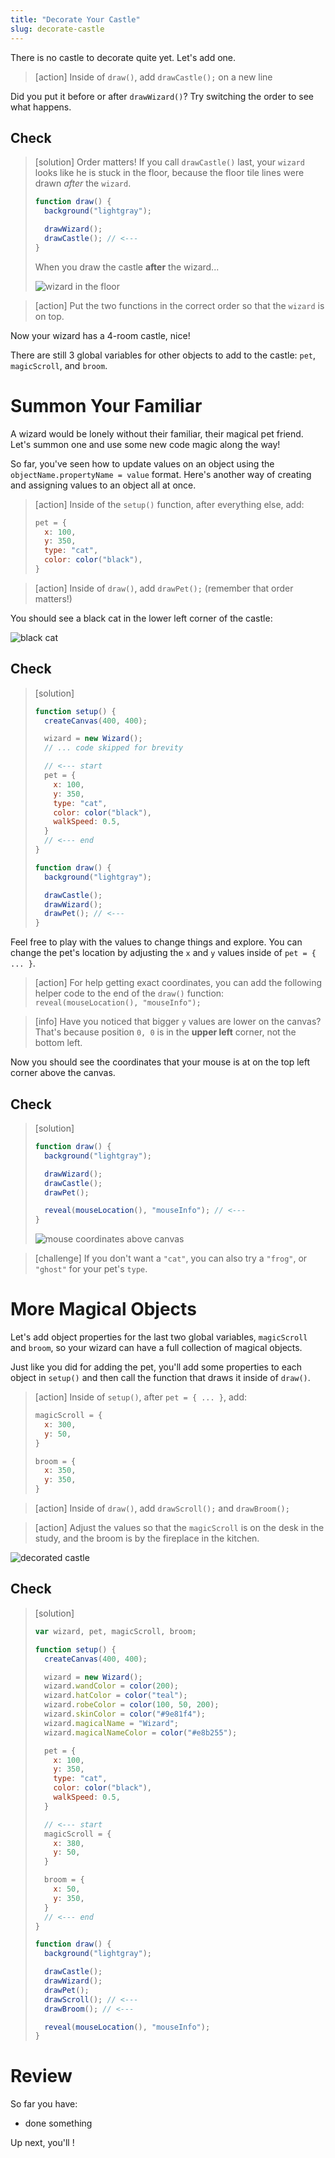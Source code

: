 ```yaml
---
title: "Decorate Your Castle"
slug: decorate-castle
---
```


There is no castle to decorate quite yet. Let's add one.

> [action]
> Inside of `draw()`, add `drawCastle();` on a new line
>

Did you put it before or after `drawWizard()`? Try switching the order to see what happens.

## Check

> [solution]
> Order matters! If you call `drawCastle()` last, your `wizard` looks like he is stuck in the floor, because the floor tile lines were drawn *after* the `wizard`.
>
>```js
> function draw() {
>   background("lightgray");
>
>   drawWizard();
>   drawCastle(); // <---
> }
>```
>
> When you draw the castle **after** the wizard...
>
>![wizard in the floor](assets/floor_wizard.png "wizard in the floor")
>

<!--  -->

> [action]
> Put the two functions in the correct order so that the `wizard` is on top.

Now your wizard has a 4-room castle, nice!

There are still 3 global variables for other objects to add to the castle: `pet`, `magicScroll`, and `broom`.

# Summon Your Familiar

A wizard would be lonely without their familiar, their magical pet friend. Let's summon one and use some new code magic along the way!

So far, you've seen how to update values on an object using the `objectName.propertyName = value` format. Here's another way of creating and assigning values to an object all at once.

> [action]
> Inside of the `setup()` function, after everything else, add:
>
> ```js
> pet = {
>   x: 100,
>   y: 350,
>   type: "cat",
>   color: color("black"),
> }
> ```

<!--  -->

> [action]
> Inside of `draw()`, add `drawPet();` (remember that order matters!)

You should see a black cat in the lower left corner of the castle:

![black cat](assets/black_cat.png "black cat")

## Check

> [solution]
>
> ```js
> function setup() {
>   createCanvas(400, 400);
>
>   wizard = new Wizard();
>   // ... code skipped for brevity
>
>   // <--- start
>   pet = {
>     x: 100,
>     y: 350,
>     type: "cat",
>     color: color("black"),
>     walkSpeed: 0.5,
>   }
>   // <--- end
> }
>
> function draw() {
>   background("lightgray");
>
>   drawCastle();
>   drawWizard();
>   drawPet(); // <---
> }
> ```
>

Feel free to play with the values to change things and explore. You can change the pet's location by adjusting the `x` and `y` values inside of `pet = { ... }`.

> [action]
> For help getting exact coordinates, you can add the following helper code to the end of the `draw()` function: `reveal(mouseLocation(), "mouseInfo");`

<!--  -->

> [info]
> Have you noticed that bigger `y` values are lower on the canvas? That's because position `0, 0` is in the **upper left** corner, not the bottom left.

Now you should see the coordinates that your mouse is at on the top left corner above the canvas.

## Check

> [solution]
>
> ```js
> function draw() {
>   background("lightgray");
>
>   drawWizard();
>   drawCastle();
>   drawPet();
>
>   reveal(mouseLocation(), "mouseInfo"); // <---
> }
> ```
>
> ![mouse coordinates above canvas](assets/coords.png "mouse coordinates above canvas")
>

<!--  -->

> [challenge]
> If you don't want a `"cat"`, you can also try a `"frog"`, or `"ghost"` for your pet's `type`.

# More Magical Objects

Let's add object properties for the last two global variables, `magicScroll` and `broom`, so your wizard can have a full collection of magical objects.

Just like you did for adding the pet, you'll add some properties to each object in `setup()` and then call the function that draws it inside of `draw()`.

> [action]
> Inside of `setup()`, after `pet = { ... }`, add:
>
> ```js
> magicScroll = {
>   x: 300,
>   y: 50,
> }
>
> broom = {
>   x: 350,
>   y: 350,
> }
> ```
>

<!--  -->

> [action]
> Inside of `draw()`, add `drawScroll();` and `drawBroom();`

<!--  -->

> [action]
> Adjust the values so that the `magicScroll` is on the desk in the study, and the broom is by the fireplace in the kitchen.

![decorated castle](assets/decorated_castle.png "decorated castle")

## Check

> [solution]
>
> ```js
> var wizard, pet, magicScroll, broom;
>
> function setup() {
>   createCanvas(400, 400);
>
>   wizard = new Wizard();
>   wizard.wandColor = color(200);
>   wizard.hatColor = color("teal");
>   wizard.robeColor = color(100, 50, 200);
>   wizard.skinColor = color("#9e81f4");
>   wizard.magicalName = "Wizard";
>   wizard.magicalNameColor = color("#e8b255");
>
>   pet = {
>     x: 100,
>     y: 350,
>     type: "cat",
>     color: color("black"),
>     walkSpeed: 0.5,
>   }
>
>   // <--- start
>   magicScroll = {
>     x: 380,
>     y: 50,
>   }
>
>   broom = {
>     x: 50,
>     y: 350,
>   }
>   // <--- end
> }
>
> function draw() {
>   background("lightgray");
>
>   drawCastle();
>   drawWizard();
>   drawPet();
>   drawScroll(); // <---
>   drawBroom(); // <---
>
>   reveal(mouseLocation(), "mouseInfo");
> }
> ```
>

# Review

So far you have:

- done something

Up next, you'll !
